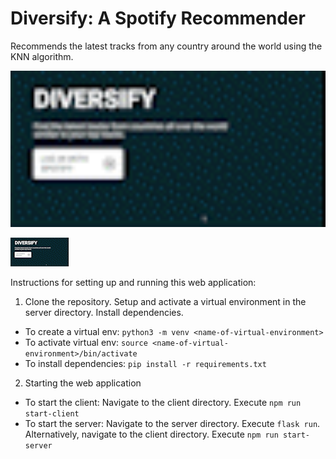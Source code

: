 # Diversify: A Spotify Recommender

Recommends the latest tracks from any country around the world using the KNN algorithm.

<img src="./spotify-recommender.gif" width="1000vw" height="250"/>

![Alt Text](https://github.com/faizaanvidhani/spotify-recommender/blob/main/spotify-recommender.gif)

Instructions for setting up and running this web application:

1. Clone the repository. Setup and activate a virtual environment in the server directory. Install dependencies.

  * To create a virtual env: ```python3 -m venv <name-of-virtual-environment>```
  * To activate virtual env: ```source <name-of-virtual-environment>/bin/activate```
  * To install dependencies: ```pip install -r requirements.txt```

2. Starting the web application

  * To start the client: Navigate to the client directory. Execute ```npm run start-client```
  * To start the server: Navigate to the server directory. Execute ```flask run```. Alternatively, navigate to the client directory. Execute ```npm run start-server```

